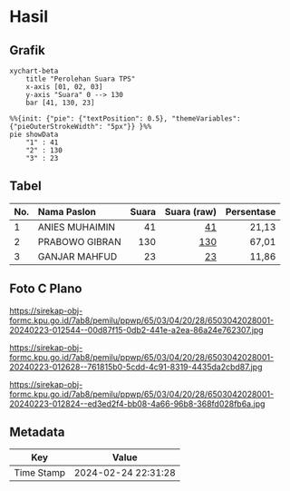 # Hasil

## Grafik

```mermaid
xychart-beta
    title "Perolehan Suara TPS"
    x-axis [01, 02, 03]
    y-axis "Suara" 0 --> 130
    bar [41, 130, 23]
```

```mermaid
%%{init: {"pie": {"textPosition": 0.5}, "themeVariables": {"pieOuterStrokeWidth": "5px"}} }%%
pie showData
    "1" : 41
    "2" : 130
    "3" : 23
```

## Tabel

| No. | Nama Paslon    | Suara | Suara (raw) | Persentase |
|:--- |:-------------- | -----:| -----------:| ----------:|
| 1   | ANIES MUHAIMIN | 41    | [41][p-1]   | 21,13      |
| 2   | PRABOWO GIBRAN | 130   | [130][p-2]  | 67,01      |
| 3   | GANJAR MAHFUD  | 23    | [23][p-3]   | 11,86      |


[p-1]: https://github.com/gigit-pemilu/pemilu-2024-65-kalimantan-utara/blob/main/pilpres/hitung-suara/sub/65-kalimantan-utara/sub/03-nunukan/sub/04-lumbis/sub/2028-mansalong/sub/001-tps/sub/paslon-1.txt
[p-2]: https://github.com/gigit-pemilu/pemilu-2024-65-kalimantan-utara/blob/main/pilpres/hitung-suara/sub/65-kalimantan-utara/sub/03-nunukan/sub/04-lumbis/sub/2028-mansalong/sub/001-tps/sub/paslon-2.txt
[p-3]: https://github.com/gigit-pemilu/pemilu-2024-65-kalimantan-utara/blob/main/pilpres/hitung-suara/sub/65-kalimantan-utara/sub/03-nunukan/sub/04-lumbis/sub/2028-mansalong/sub/001-tps/sub/paslon-3.txt

## Foto C Plano

https://sirekap-obj-formc.kpu.go.id/7ab8/pemilu/ppwp/65/03/04/20/28/6503042028001-20240223-012544--00d87f15-0db2-441e-a2ea-86a24e762307.jpg

https://sirekap-obj-formc.kpu.go.id/7ab8/pemilu/ppwp/65/03/04/20/28/6503042028001-20240223-012628--761815b0-5cdd-4c91-8319-4435da2cbd87.jpg

https://sirekap-obj-formc.kpu.go.id/7ab8/pemilu/ppwp/65/03/04/20/28/6503042028001-20240223-012824--ed3ed2f4-bb08-4a66-96b8-368fd028fb6a.jpg


## Metadata

| Key        | Value               |
| ---------- | ------------------- |
| Time Stamp | 2024-02-24 22:31:28 |




